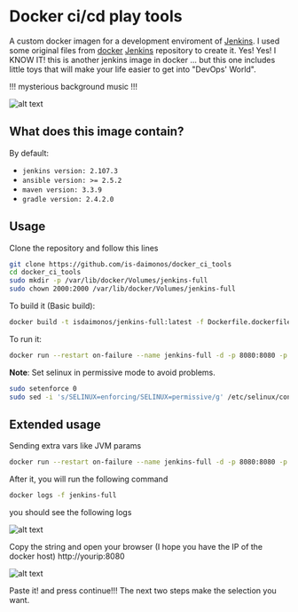 # Docker ci/cd play tools

A custom docker imagen for a development enviroment of [Jenkins](https://jenkins.io/). I used some original files from  [docker](https://github.com/jenkinsci/docker)  [Jenkins](https://jenkins.io/) repository to create it. Yes! Yes! I KNOW IT! this is another jenkins image in docker ... but this one includes little toys that will make your life easier to get into "DevOps' World".

!!! mysterious background music !!!

![alt text](https://media1.tenor.com/images/d0af1e714dfb82b58847086e8d35314c/tenor.gif?itemid=7256015 "HA HA HA")

## What does this image contain?

By default:

* `jenkins version: 2.107.3`
* `ansible version: >= 2.5.2`
* `maven version: 3.3.9`
* `gradle version: 2.4.2.0`

## Usage

Clone the repository and follow this lines

```sh
git clone https://github.com/is-daimonos/docker_ci_tools
cd docker_ci_tools
sudo mkdir -p /var/lib/docker/Volumes/jenkins-full
sudo chown 2000:2000 /var/lib/docker/Volumes/jenkins-full
```

To build it (Basic build):

```sh
docker build -t isdaimonos/jenkins-full:latest -f Dockerfile.dockerfile .
```

To run it:

```sh
docker run --restart on-failure --name jenkins-full -d -p 8080:8080 -p 50000:50000 -v /var/lib/docker/Volumes/jenkins-full:/var/jenkins_home isdaimonos/jenkins-full:latest
```

**Note**: Set selinux in permissive mode to avoid problems.

```sh
sudo setenforce 0
sudo sed -i 's/SELINUX=enforcing/SELINUX=permissive/g' /etc/selinux/config
```

## Extended usage

Sending extra vars like JVM params

```sh
docker run --restart on-failure --name jenkins-full -d -p 8080:8080 -p 50000:50000 -v /var/lib/docker/Volumes/jenkins-full:/var/jenkins_home --env JAVA_OPTS="-Dhudson.footerURL=http://myhost -Djava.awt.headless=true" isdaimonos/jenkins-full:latest
```

After it, you will run the following command

```sh
docker logs -f jenkins-full
```

you should see the following logs

![alt text](images/jenkins_inital_password.png "jenkins initial password")

Copy the string and open your browser (I hope you have the IP of the docker host) http://yourip:8080

![alt text](images/unlock_jenkins.png "jenkins initial password")

Paste it! and press continue!!! The next two steps make the selection you want.
